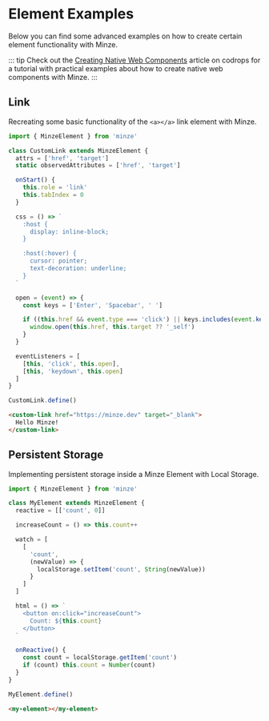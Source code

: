 # Element Examples

Below you can find some advanced examples on how to create certain element functionality with Minze.

::: tip
Check out the [Creating Native Web Components](https://tympanus.net/codrops/2022/03/04/creating-native-web-components/) article on codrops for a tutorial with practical examples about how to create native web components with Minze.
:::

## Link

Recreating some basic functionality of the `<a></a>` link element with Minze.

```js
import { MinzeElement } from 'minze'

class CustomLink extends MinzeElement {
  attrs = ['href', 'target']
  static observedAttributes = ['href', 'target']

  onStart() {
    this.role = 'link'
    this.tabIndex = 0
  }

  css = () => `
    :host {
      display: inline-block;
    }

    :host(:hover) {
      cursor: pointer;
      text-decoration: underline;
    }
  `

  open = (event) => {
    const keys = ['Enter', 'Spacebar', ' ']

    if ((this.href && event.type === 'click') || keys.includes(event.key)) {
      window.open(this.href, this.target ?? '_self')
    }
  }

  eventListeners = [
    [this, 'click', this.open],
    [this, 'keydown', this.open]
  ]
}

CustomLink.define()
```

<!-- prettier-start-ignore -->

```html
<custom-link href="https://minze.dev" target="_blank">
  Hello Minze!
</custom-link>
```

<!-- prettier-end-ignore -->

## Persistent Storage

Implementing persistent storage inside a Minze Element with Local Storage.

```js
import { MinzeElement } from 'minze'

class MyElement extends MinzeElement {
  reactive = [['count', 0]]

  increaseCount = () => this.count++

  watch = [
    [
      'count',
      (newValue) => {
        localStorage.setItem('count', String(newValue))
      }
    ]
  ]

  html = () => `
    <button on:click="increaseCount">
      Count: ${this.count}
    </button>
  `

  onReactive() {
    const count = localStorage.getItem('count')
    if (count) this.count = Number(count)
  }
}

MyElement.define()
```

```html
<my-element></my-element>
```
